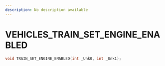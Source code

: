 ```yaml
---
description: No description available 
---
```


# VEHICLES\_TRAIN_SET_ENGINE_ENABLED

```cpp
void TRAIN_SET_ENGINE_ENABLED(int _Unk0, int _Unk1);
```